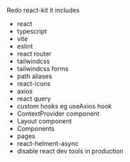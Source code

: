 Redo react-kit
it includes
- react
- typescript
- vite
- eslint
- react router
- tailwindcss
- tailwindcss forms
- path aliases
- react-icons
- axios
- react query
- custom hooks eg useAxios hook
- ContextProvider component
- Layout component
- Components
- pages
- react-helment-async
- disable react dev tools in production
